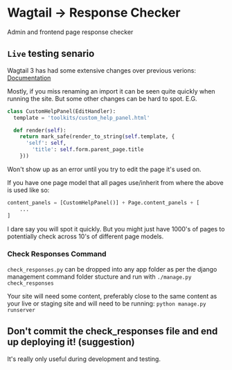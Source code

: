 # Wagtail -> Response Checker

Admin and frontend page response checker

## `Live` testing senario

Wagtail 3 has had some extensive changes over previous verions: [Documentation](https://docs.wagtail.org/en/stable/releases/3.0.html)

Mostly, if you miss renaming an import it can be seen quite quickly when running the site. But some other changes can be hard to spot. E.G.

```python
class CustomHelpPanel(EditHandler):
  template = 'toolkits/custom_help_panel.html'

  def render(self):
    return mark_safe(render_to_string(self.template, {
      'self': self,
        'title': self.form.parent_page.title
    }))
```

Won't show up as an error until you try to edit the page it's used on.

If you have one page model that all pages use/inherit from where the above is used like so:

```python
content_panels = [CustomHelpPanel()] + Page.content_panels + [
    ...
]
```

I dare say you will spot it quickly. But you might just have 1000's of pages to potentially check across 10's of different page models.

### Check Responses Command

`check_responses.py` can be dropped into any app folder as per the django management command folder stucture and run with `./manage.py check_responses`

Your site will need some content, preferably close to the same content as your live or staging site and will need to be running: `python manage.py runserver`

## Don't commit the check_responses file and end up deploying it! (suggestion)

It's really only useful during development and testing.
